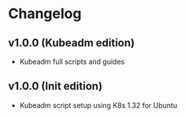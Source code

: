 # Changelog

## v1.0.0 (Kubeadm edition)
- Kubeadm full scripts and guides

## v1.0.0 (Init edition)
- Kubeadm script setup using K8s 1.32 for Ubuntu